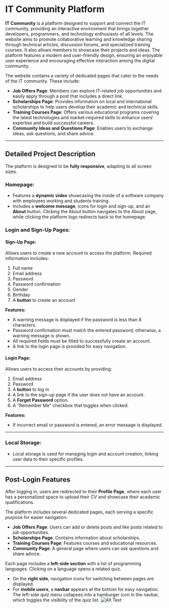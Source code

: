 # IT Community Platform

**IT Community** is a platform designed to support and connect the IT community, providing an interactive environment that brings together developers, programmers, and technology enthusiasts of all levels. The website aims to promote collaborative learning and knowledge sharing through technical articles, discussion forums, and specialized training courses. It also allows members to showcase their projects and ideas. The platform features a modern and user-friendly design, ensuring an enjoyable user experience and encouraging effective interaction among the digital community.

The website contains a variety of dedicated pages that cater to the needs of the IT community. These include:

- **Job Offers Page**: Members can explore IT-related job opportunities and easily apply through a post that includes a direct link.
- **Scholarships Page**: Provides information on local and international scholarships to help users develop their academic and technical skills.
- **Training Courses Page**: Offers various educational programs covering the latest technologies and market-required skills to enhance users' expertise and build successful careers.
- **Community Ideas and Questions Page**: Enables users to exchange ideas, ask questions, and share advice.

---

## Detailed Project Description

The platform is designed to be **fully responsive**, adapting to all screen sizes.

### Homepage:
- Features a **dynamic video** showcasing the inside of a software company with employees working and students training.
- Includes a **welcome message**, icons for login and sign-up, and an **About** button. Clicking the About button navigates to the About page, while clicking the platform logo redirects back to the homepage.

### Login and Sign-Up Pages:

#### Sign-Up Page:
Allows users to create a new account to access the platform. Required information includes:
1. Full name
2. Email address
3. Password
4. Password confirmation
5. Gender
6. Birthday
7. A **button** to create an account

**Features:**
- A warning message is displayed if the password is less than 8 characters.
- Password confirmation must match the entered password; otherwise, a warning message is shown.
- All required fields must be filled to successfully create an account.
- A link to the login page is provided for easy navigation.

#### Login Page:
Allows users to access their accounts by providing:
1. Email address
2. Password
3. A **button** to log in
4. A link to the sign-up page if the user does not have an account.
5. A **Forget Password** option.
6. A "Remember Me" checkbox that toggles when clicked.

**Features:**
- If incorrect email or password is entered, an error message is displayed.

---

### Local Storage:
- Local storage is used for managing login and account creation, linking user data to their specific profiles.

---

## Post-Login Features

After logging in, users are redirected to their **Profile Page**, where each user has a personalized space to upload their CV and showcase their academic qualifications.

The platform includes several dedicated pages, each serving a specific purpose for easier navigation:
- **Job Offers Page**: Users can add or delete posts and like posts related to job opportunities.
- **Scholarships Page**: Contains information about scholarships.
- **Training Courses Page**: Features courses and educational resources.
- **Community Page**: A general page where users can ask questions and share advice.

Each page includes a **left-side section** with a list of programming languages. Clicking on a language opens a related quiz.

- On the **right side**, navigation icons for switching between pages are displayed.
- For **mobile users**, a **navbar** appears at the bottom for easy navigation. The left-side quiz menu collapses into a hamburger icon in the navbar, which toggles the visibility of the quiz list.
![Alt Text](https://raw.githubusercontent.com/Web1-Teams/8am-grp1-repo/30d9f4c8aabbf49e1f91aa6e39ca559e7daeb34f/43aa73de-63b0-423a-81e8-436c5114fb6a.jpg "Optional Title")


